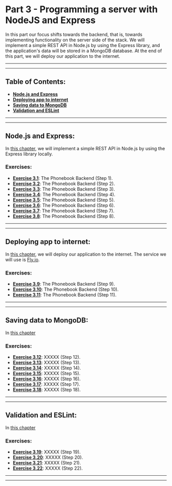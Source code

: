 # Part 3 - Programming a server with NodeJS and Express

In this part our focus shifts towards the backend, that is, towards implementing functionality on the server side of the stack. We will implement a simple REST API in Node.js by using the Express library, and the application's data will be stored in a MongoDB database. At the end of this part, we will deploy our application to the internet.

---
---

## Table of Contents:

- **[Node.js and Express](#nodejs-and-express)**
- **[Deploying app to internet](#deploying-app-to-internet)**
- **[Saving data to MongoDB](#saving-data-to-mongodb)**
- **[Validation and ESLint](#validation-and-eslint)**

---
---

## Node.js and Express:

In [this chapter](https://fullstackopen.com/en/part3/node_js_and_express), we will implement a simple REST API in Node.js by using the Express library locally.

### Exercises:

- **[Exercise 3.1](https://github.com/Jvlsc/FullStack-Course/blob/8a69fbc588b5b43c5bfabd70e41115ff24d16271/part3/phonebook/index.js)**: The Phonebook Backend (Step 1).
- **[Exercise 3.2](https://github.com/Jvlsc/FullStack-Course/blob/9879a195d20083c699adefeda25646ababf6b84e/part3/phonebook/index.js)**: The Phonebook Backend (Step 2).
- **[Exercise 3.3](https://github.com/Jvlsc/FullStack-Course/blob/673c1db849e76a3a46a1816780540ef911e22666/part3/phonebook/index.js)**: The Phonebook Backend (Step 3).
- **[Exercise 3.4](https://github.com/Jvlsc/FullStack-Course/blob/088c6859e5956031f4c34d9690280f355aa0eec0/part3/phonebook/index.js)**: The Phonebook Backend (Step 4).
- **[Exercise 3.5](https://github.com/Jvlsc/FullStack-Course/blob/7dfacf566d76a69313827df0296bc3218e660d1a/part3/phonebook/index.js)**: The Phonebook Backend (Step 5).
- **[Exercise 3.6](https://github.com/Jvlsc/FullStack-Course/blob/08256db6d64910b82228d805945940c07943dfbf/part3/phonebook/index.js)**: The Phonebook Backend (Step 6).
- **[Exercise 3.7](https://github.com/Jvlsc/FullStack-Course/blob/dc0dd9762f66e3ecb0a30fc9ff4582dd028df2f9/part3/phonebook/index.js)**: The Phonebook Backend (Step 7).
- **[Exercise 3.8](https://github.com/Jvlsc/FullStack-Course/blob/9351a42eb6c95d6401737e1e05c0ed8d2139a0c1/part3/phonebook/index.js)**: The Phonebook Backend (Step 8).

---
---

## Deploying app to internet:

In [this chapter](https://fullstackopen.com/en/part3/deploying_app_to_internet), we will deploy our application to the internet. The service we will use is [Fly.io](https://fly.io/).

### Exercises:

- **[Exercise 3.9](https://github.com/Jvlsc/FullStack-Course/blob/b3c954fd2b0df8a0d61cc74fae91cee0a2d3a10b/part3/phonebook/index.js)**: The Phonebook Backend (Step 9).
- **[Exercise 3.10](https://github.com/Jvlsc/FullStack-Course/blob/09ae2ec753bfe81d466ddc5dd5ca95a5c80bee7f/part3/phonebook/index.js)**: The Phonebook Backend (Step 10).
- **[Exercise 3.11](https://github.com/Jvlsc/FullStack-Course/blob/ec2ba62d53b2318302295af1e35fd55e7e83e8b7/part3/phonebook/index.js)**: The Phonebook Backend (Step 11).

---
---

## Saving data to MongoDB:

In [this chapter](https://fullstackopen.com/en/part3/saving_data_to_mongo_db)

### Exercises:

- **[Exercise 3.12]()**: XXXXX (Step 12).
- **[Exercise 3.13]()**: XXXXX (Step 13).
- **[Exercise 3.14]()**: XXXXX (Step 14).
- **[Exercise 3.15]()**: XXXXX (Step 15).
- **[Exercise 3.16]()**: XXXXX (Step 16).
- **[Exercise 3.17]()**: XXXXX (Step 17).
- **[Exercise 3.18]()**: XXXXX (Step 18).

---
---

## Validation and ESLint:

In [this chapter](https://fullstackopen.com/en/part3/validation_and_es_lint)

### Exercises:

- **[Exercise 3.19]()**: XXXXX (Step 19).
- **[Exercise 3.20]()**: XXXXX (Step 20).
- **[Exercise 3.21]()**: XXXXX (Step 21).
- **[Exercise 3.22]()**: XXXXX (Step 22).

---
---